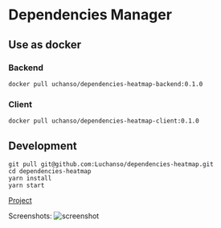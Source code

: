 # Dependencies Manager

## Use as docker
### Backend
```
docker pull uchanso/dependencies-heatmap-backend:0.1.0
```

### Client
```
docker pull uchanso/dependencies-heatmap-client:0.1.0
```

## Development

```
git pull git@github.com:Luchanso/dependencies-heatmap.git
cd dependencies-heatmap
yarn install
yarn start
```

[Project](https://github.com/Luchanso/dependencies-heatmap/projects/1)

Screenshots:
![screenshot](https://user-images.githubusercontent.com/2098777/59965357-79b0ea00-9515-11e9-81c0-a0dc40830f42.png)
